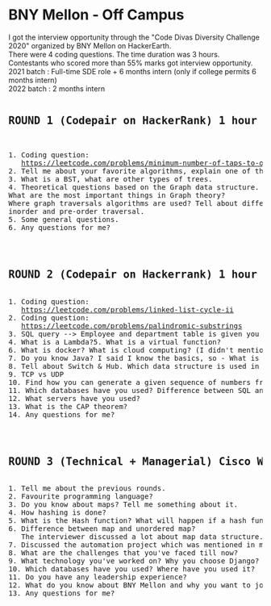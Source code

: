 <h1>BNY Mellon - Off Campus</h1> 
I got the interview opportunity through the "Code Divas Diversity Challenge 2020" organized by BNY Mellon on HackerEarth.<br>
There were 4 coding questions. The time duration was 3 hours.<br>Contestants who scored more than 55% marks got interview opportunity.<br>2021 batch : Full-time SDE role + 6 months intern (only if college permits 6 months intern)<br>2022 batch : 2 months intern
<pre>
<h2>ROUND 1 (Codepair on HackerRank) 1 hour </h2>
<pre>
1. Coding question: 
   <a href="https://leetcode.com/problems/minimum-number-of-taps-to-open-to-water-a-garden/">https://leetcode.com/problems/minimum-number-of-taps-to-open-to-water-a-garden/</a>
2. Tell me about your favorite algorithms, explain one of them, and write the code for the same.
3. What is a BST, what are other types of trees.
4. Theoretical questions based on the Graph data structure. 
What are the most important things in Graph theory?
Where graph traversals algorithms are used? Tell about different traversal algorithms and write the order of printing of nodes in the 
inorder and pre-order traversal.
5. Some general questions.
6. Any questions for me?
</pre>
<pre>
<h2>ROUND 2 (Codepair on Hackerrank) 1 hour</h2>
1. Coding question: 
   <a href="https://leetcode.com/problems/linked-list-cycle-ii">https://leetcode.com/problems/linked-list-cycle-ii</a>
2. Coding question:
   <a href="https://leetcode.com/problems/palindromic-substrings">https://leetcode.com/problems/palindromic-substrings</a>
3. SQL query --> Employee and department table is given you need to find the salary of employees in each department
4. What is a Lambda?5. What is a virtual function?
6. What is docker? What is cloud computing? (I didn't mention these in my resume)
7. Do you know Java? I said I know the basics, so - What is the entry point of a code in Java? Tell the syntax? Why main is static?
8. Tell about Switch & Hub. Which data structure is used in switches?
9. TCP vs UDP
10. Find how you can generate a given sequence of numbers from the BST shown on the whiteboard.
11. Which databases have you used? Difference between SQL and NoSQL.
12. What servers have you used?
13. What is the CAP theorem?
14. Any questions for me?
</pre>
<pre>
<h2>ROUND 3 (Technical + Managerial) Cisco WebEx 30 mins</h2>
1. Tell me about the previous rounds.
2. Favourite programming language?
3. Do you know about maps? Tell me something about it.
4. How hashing is done?
5. What is the Hash function? What will happen if a hash function returns 1 always?
6. Difference between map and unordered map?
   The interviewer discussed a lot about map data structure.
7. Discussed the automation project which was mentioned in my resume.  
8. What are the challenges that you've faced till now?
9. What technology you've worked on? Why you choose Django? What is ORM?
10. Which databases have you used? Where have you used it?
11. Do you have any leadership experience?
12. What do you know about BNY Mellon and why you want to join it?
13. Any questions for me?  
</pre>
